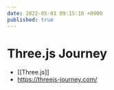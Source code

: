 ```yaml
---
date: 2022-05-01 09:15:10 +0900
published: true
---
```


# Three.js Journey

- [[Three.js]]
- https://threejs-journey.com/
